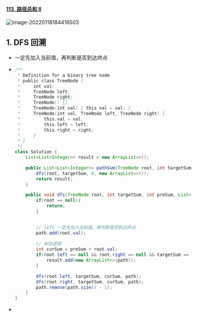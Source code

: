 #### [113. 路径总和 II](https://leetcode-cn.com/problems/path-sum-ii/)

![image-20220118184416503](https://raw.githubusercontent.com/TWDH/Leetcode-From-Zero/pictures/img/image-20220118184416503.png)

## 1. DFS 回溯

-  一定先加入当前值，再判断是否到达终点

- ```java
  /**
   * Definition for a binary tree node.
   * public class TreeNode {
   *     int val;
   *     TreeNode left;
   *     TreeNode right;
   *     TreeNode() {}
   *     TreeNode(int val) { this.val = val; }
   *     TreeNode(int val, TreeNode left, TreeNode right) {
   *         this.val = val;
   *         this.left = left;
   *         this.right = right;
   *     }
   * }
   */
  class Solution {
      List<List<Integer>> result = new ArrayList<>();
  
      public List<List<Integer>> pathSum(TreeNode root, int targetSum) {
          dfs(root, targetSum, 0, new ArrayList<>());
          return result;
      }
  
      public void dfs(TreeNode root, int targetSum, int preSum, List<Integer> path){
          if(root == null){
              return;
          }
  
          
          // left 一定先加入当前值，再判断是否到达终点
          path.add(root.val);
          
          // 到达底部
          int curSum = preSum + root.val;
          if(root.left == null && root.right == null && targetSum == curSum){
              result.add(new ArrayList<>(path));
          }
  
          dfs(root.left, targetSum, curSum, path);
          dfs(root.right, targetSum, curSum, path);
          path.remove(path.size() - 1);
      }
  }
  ```

- 